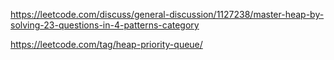 https://leetcode.com/discuss/general-discussion/1127238/master-heap-by-solving-23-questions-in-4-patterns-category

https://leetcode.com/tag/heap-priority-queue/
